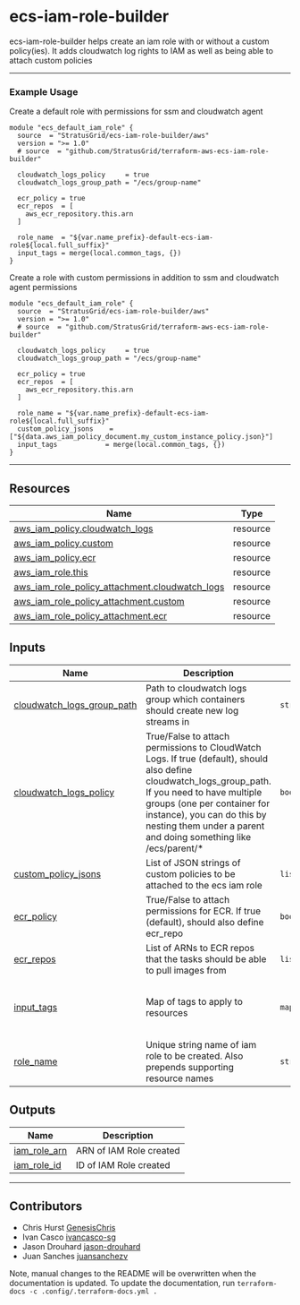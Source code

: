 <!-- BEGIN_TF_DOCS -->
# ecs-iam-role-builder
ecs-iam-role-builder helps create an iam role with or without a custom policy(ies). It adds cloudwatch log rights to IAM as well as being able to attach custom policies

---

### Example Usage
Create a default role with permissions for ssm and cloudwatch agent

```hcl
module "ecs_default_iam_role" {
  source  = "StratusGrid/ecs-iam-role-builder/aws"
  version = ">= 1.0"
  # source  = "github.com/StratusGrid/terraform-aws-ecs-iam-role-builder"

  cloudwatch_logs_policy     = true
  cloudwatch_logs_group_path = "/ecs/group-name"

  ecr_policy = true
  ecr_repos  = [
    aws_ecr_repository.this.arn
  ]
  
  role_name  = "${var.name_prefix}-default-ecs-iam-role${local.full_suffix}"
  input_tags = merge(local.common_tags, {})
}
```

Create a role with custom permissions in addition to ssm and cloudwatch agent permissions

```hcl
module "ecs_default_iam_role" {
  source  = "StratusGrid/ecs-iam-role-builder/aws"
  version = ">= 1.0"
  # source  = "github.com/StratusGrid/terraform-aws-ecs-iam-role-builder"

  cloudwatch_logs_policy     = true
  cloudwatch_logs_group_path = "/ecs/group-name"

  ecr_policy = true
  ecr_repos  = [
    aws_ecr_repository.this.arn
  ]
  
  role_name = "${var.name_prefix}-default-ecs-iam-role${local.full_suffix}"
  custom_policy_jsons    = ["${data.aws_iam_policy_document.my_custom_instance_policy.json}"]
  input_tags            = merge(local.common_tags, {})
}
```
---

## Resources

| Name | Type |
|------|------|
| [aws_iam_policy.cloudwatch_logs](https://registry.terraform.io/providers/hashicorp/aws/latest/docs/resources/iam_policy) | resource |
| [aws_iam_policy.custom](https://registry.terraform.io/providers/hashicorp/aws/latest/docs/resources/iam_policy) | resource |
| [aws_iam_policy.ecr](https://registry.terraform.io/providers/hashicorp/aws/latest/docs/resources/iam_policy) | resource |
| [aws_iam_role.this](https://registry.terraform.io/providers/hashicorp/aws/latest/docs/resources/iam_role) | resource |
| [aws_iam_role_policy_attachment.cloudwatch_logs](https://registry.terraform.io/providers/hashicorp/aws/latest/docs/resources/iam_role_policy_attachment) | resource |
| [aws_iam_role_policy_attachment.custom](https://registry.terraform.io/providers/hashicorp/aws/latest/docs/resources/iam_role_policy_attachment) | resource |
| [aws_iam_role_policy_attachment.ecr](https://registry.terraform.io/providers/hashicorp/aws/latest/docs/resources/iam_role_policy_attachment) | resource |

## Inputs

| Name | Description | Type | Default | Required |
|------|-------------|------|---------|:--------:|
| <a name="input_cloudwatch_logs_group_path"></a> [cloudwatch\_logs\_group\_path](#input\_cloudwatch\_logs\_group\_path) | Path to cloudwatch logs group which containers should create new log streams in | `string` | n/a | yes |
| <a name="input_cloudwatch_logs_policy"></a> [cloudwatch\_logs\_policy](#input\_cloudwatch\_logs\_policy) | True/False to attach permissions to CloudWatch Logs. If true (default), should also define cloudwatch\_logs\_group\_path. If you need to have multiple groups (one per container for instance), you can do this by nesting them under a parent and doing something like /ecs/parent/* | `bool` | `true` | no |
| <a name="input_custom_policy_jsons"></a> [custom\_policy\_jsons](#input\_custom\_policy\_jsons) | List of JSON strings of custom policies to be attached to the ecs iam role | `list(string)` | `[]` | no |
| <a name="input_ecr_policy"></a> [ecr\_policy](#input\_ecr\_policy) | True/False to attach permissions for ECR. If true (default), should also define ecr\_repo | `bool` | `false` | no |
| <a name="input_ecr_repos"></a> [ecr\_repos](#input\_ecr\_repos) | List of ARNs to ECR repos that the tasks should be able to pull images from | `list(string)` | `null` | no |
| <a name="input_input_tags"></a> [input\_tags](#input\_input\_tags) | Map of tags to apply to resources | `map(string)` | <pre>{<br>  "Developer": "GenesisFunction",<br>  "Provisioner": "Terraform"<br>}</pre> | no |
| <a name="input_role_name"></a> [role\_name](#input\_role\_name) | Unique string name of iam role to be created. Also prepends supporting resource names | `string` | n/a | yes |

## Outputs

| Name | Description |
|------|-------------|
| <a name="output_iam_role_arn"></a> [iam\_role\_arn](#output\_iam\_role\_arn) | ARN of IAM Role created |
| <a name="output_iam_role_id"></a> [iam\_role\_id](#output\_iam\_role\_id) | ID of IAM Role created |

---

## Contributors
- Chris Hurst [GenesisChris](https://github.com/GenesisChris)
- Ivan Casco [ivancasco-sg](https://github.com/ivancasco-sg)
- Jason Drouhard [jason-drouhard](https://github.com/jason-drouhard)
- Juan Sanches [juansanchezv](https://github.com/juanssanchezv)

Note, manual changes to the README will be overwritten when the documentation is updated. To update the documentation, run `terraform-docs -c .config/.terraform-docs.yml .`
<!-- END_TF_DOCS -->